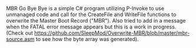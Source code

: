MBR Go Bye Bye is a simple C# program utilizing P-Invoke to use unmanaged code and call for the CreateFile and WriteFile functions to overwrite the Master Boot Record ("MBR"). Also tried to add in a message when the FATAL error message appears but this is a work in progress. (Check out https://github.com/SleepMod/Overwrite-MBR/blob/master/mbr-source.asm to see how the byte array was generated).
